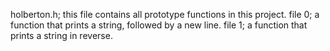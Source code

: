 holberton.h; this file contains all prototype functions in this project.
file 0; a function that prints a string, followed by a new line.
file 1; a function that prints a string in reverse.